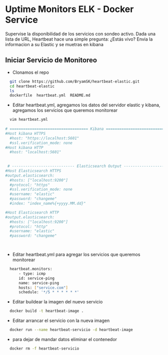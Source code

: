 # Uptime Monitors ELK - Docker Service

Supervise la disponibilidad de los servicios con sondeo activo. Dada una lista de URL, Heartbeat hace una simple pregunta: ¿Estás vivo?
Envia la informacion a su Elastic y se muetras en kibana

## Iniciar Servicio de Monitoreo
- Clonamos el repo
```bash
  git clone https://github.com/BryamSK/heartbeat-elastic.git
  cd heartbeat-elastic
  ls
  dockerfile  heartbeat.yml  README.md
```
- Editar heartbeat.yml, agregamos los datos del servidor elastic y kibana, agregamos los servicios que queremos monitorear
```bash
  vim heartbeat.yml
  
# =================================== Kibana ===================================
#Host kibana HTTPS
  #host: "https://localhost:5601"
  #ssl.verification_mode: none
#Host kibana HTTP
  #host: "localhost:5601"
  
  
 # ---------------------------- Elasticsearch Output ----------------------------
#Host Elasticsearch HTTPS
#output.elasticsearch:
  #hosts: ["localhost:9200"]
  #protocol: "https"
  #ssl.verification_mode: none
  #username: "elastic"
  #password: "changeme"
  #index: "index_name%{+yyyy.MM.dd}"

#Host Elasticsearch HTTP
#output.elasticsearch:
  #hosts: ["localhost:9200"]
  #protocol: "http"
  #username: "elastic"
  #password: "changeme"

  
```
- Editar heartbeat.yml para agregar los servicios que queremos monitorear
```bash
  heartbeat.monitors:
      - type: icmp
      id: service-ping
      name: service-ping
      hosts: ["service.com"]
      schedule: '*/5 * * * * * *'
```
- Editar buildear la imagen del nuevo servicio
```bash
  docker build -t heartbeat-image .
```
- Editar arrancar el servicio con la nueva imagen
```bash
  docker run --name heartbeat-servicio -d heartbeat-image
```
- para dejar de mandar datos eliminar el contenedor
```bash
  docker rm -f heartbeat-servicio
```

